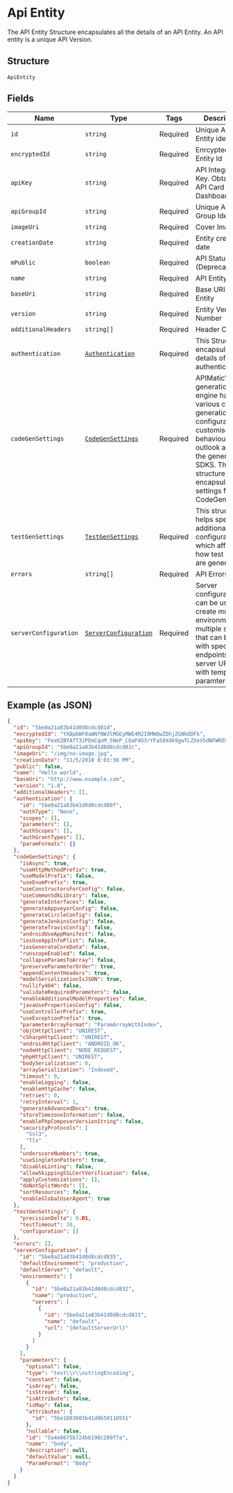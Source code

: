 
# Api Entity

The API Entity Structure encapsulates all the details of an API Entity. An API entity is a unique API Version.

## Structure

`ApiEntity`

## Fields

| Name | Type | Tags | Description |
|  --- | --- | --- | --- |
| `id` | `string` | Required | Unique API Entity identifier |
| `encryptedId` | `string` | Required | Enrcypted API Entity Id |
| `apiKey` | `string` | Required | API Integration Key. Obtain from API Card on Dashboard. |
| `apiGroupId` | `string` | Required | Unique API Group Identifier |
| `imageUri` | `string` | Required | Cover Image |
| `creationDate` | `string` | Required | Entity creation date |
| `mPublic` | `boolean` | Required | API Status (Deprecated) |
| `name` | `string` | Required | API Entity  Name |
| `baseUri` | `string` | Required | Base URI for the Entity |
| `version` | `string` | Required | Entity Version Number |
| `additionalHeaders` | `string[]` | Required | Header Content |
| `authentication` | [`Authentication`](/doc/models/authentication.md) | Required | This Structure encapsulates all details of API authentication. |
| `codeGenSettings` | [`CodeGenSettings`](/doc/models/code-gen-settings.md) | Required | APIMatic’s code generation engine has various code generation configurations to customise the behaviour and outlook across the generated SDKS. This structure encapsulates all settings for CodeGeneration. |
| `testGenSettings` | [`TestGenSettings`](/doc/models/test-gen-settings.md) | Required | This structure helps specify additional test configurations which affects how test cases are generated. |
| `errors` | `string[]` | Required | API Errors |
| `serverConfiguration` | [`ServerConfiguration`](/doc/models/server-configuration.md) | Required | Server configurations can be used to create multiple environments, multiple servers that can be used with specific endpoints and server URLs with template paramters. |

## Example (as JSON)

```json
{
  "id": "5be0a21a83b41d0d8cdcd81d",
  "encryptedId": "YXBpbWF0aWNfNWJlMGEyMWE4M2I0MWQwZDhjZGNkODFk",
  "apiKey": "FmxKZBYAfT3JPEmCqoM_5NeP_CQaP4O3rYFa58X4k9gwTLZXeV5dNFWROXQ2IdVd",
  "apiGroupId": "5be0a21a83b41d0d8cdcd81c",
  "imageUri": "/img/no-image.jpg",
  "creationDate": "11/5/2018 8:03:38 PM",
  "public": false,
  "name": "Hello world",
  "baseUri": "http://www.example.com",
  "version": "1.0",
  "additionalHeaders": [],
  "authentication": {
    "id": "5be0a21a83b41d0d8cdcd80f",
    "authType": "None",
    "scopes": [],
    "parameters": [],
    "authScopes": [],
    "authGrantTypes": [],
    "paramFormats": {}
  },
  "codeGenSettings": {
    "isAsync": true,
    "useHttpMethodPrefix": true,
    "useModelPrefix": false,
    "useEnumPrefix": true,
    "useConstructorsForConfig": false,
    "useCommonSdkLibrary": false,
    "generateInterfaces": false,
    "generateAppveyorConfig": false,
    "generateCircleConfig": false,
    "generateJenkinsConfig": false,
    "generateTravisConfig": false,
    "androidUseAppManifest": false,
    "iosUseAppInfoPlist": false,
    "iosGenerateCoreData": false,
    "runscopeEnabled": false,
    "collapseParamsToArray": false,
    "preserveParameterOrder": true,
    "appendContentHeaders": true,
    "modelSerializationIsJSON": true,
    "nullify404": false,
    "validateRequiredParameters": false,
    "enableAdditionalModelProperties": false,
    "javaUsePropertiesConfig": false,
    "useControllerPrefix": true,
    "useExceptionPrefix": true,
    "parameterArrayFormat": "ParamArrayWithIndex",
    "objCHttpClient": "UNIREST",
    "cSharpHttpClient": "UNIREST",
    "androidHttpClient": "ANDROID_OK",
    "nodeHttpClient": "NODE_REQUEST",
    "phpHttpClient": "UNIREST",
    "bodySerialization": 0,
    "arraySerialization": "Indexed",
    "timeout": 0,
    "enableLogging": false,
    "enableHttpCache": false,
    "retries": 0,
    "retryInterval": 1,
    "generateAdvancedDocs": true,
    "storeTimezoneInformation": false,
    "enablePhpComposerVersionString": false,
    "securityProtocols": [
      "Ssl3",
      "Tls"
    ],
    "underscoreNumbers": true,
    "useSingletonPattern": true,
    "disableLinting": false,
    "allowSkippingSSLCertVerification": false,
    "applyCustomizations": [],
    "doNotSplitWords": [],
    "sortResources": false,
    "enableGlobalUserAgent": true
  },
  "testGenSettings": {
    "precisionDelta": 0.01,
    "testTimeout": 30,
    "configuration": []
  },
  "errors": [],
  "serverConfiguration": {
    "id": "5be0a21a83b41d0d8cdcd835",
    "defaultEnvironment": "production",
    "defaultServer": "default",
    "environments": [
      {
        "id": "5be0a21a83b41d0d8cdcd832",
        "name": "production",
        "servers": [
          {
            "id": "5be0a21a83b41d0d8cdcd831",
            "name": "default",
            "url": "{defaultServerUrl}"
          }
        ]
      }
    ],
    "parameters": {
      "optional": false,
      "type": "test\\r\\nstringEncoding",
      "constant": false,
      "isArray": false,
      "isStream": false,
      "isAttribute": false,
      "isMap": false,
      "attributes": {
        "id": "5be1603083b41d0b50110551"
      },
      "nullable": false,
      "id": "5a4e8675b724bb198c289f7a",
      "name": "body",
      "description": null,
      "defaultValue": null,
      "ParamFormat": "Body"
    }
  }
}
```


